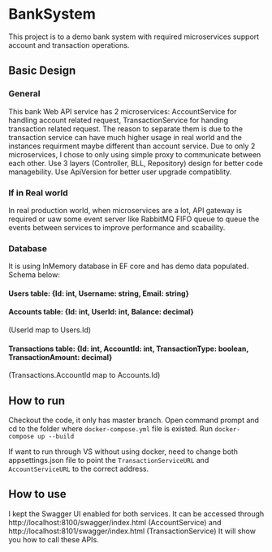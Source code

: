 # BankSystem

This project is to a demo bank system with required microservices support account and transaction operations.

## Basic Design

### General

This bank Web API service has 2 microservices: AccountService for handling account related request, TransactionService for handing transaction related request.
The reason to separate them is due to the transaction service can have much higher usage in real world and the instances requirment maybe different than account service.
Due to only 2 microservices, I chose to only using simple proxy to communicate between each other. 
Use 3 layers (Controller, BLL, Repository) design for better code managebility.
Use ApiVersion for better user upgrade compatiblity.

### If in Real world

In real production world, when microservices are a lot, API gateway is required or uaw some event server like RabbitMQ FIFO queue to queue the events between services to improve performance and scabaility.

### Database
It is using InMemory database in EF core and has demo data populated. Schema below:

#### Users table: {Id: int, Username: string, Email: string}
#### Accounts table: {Id: int, UserId: int, Balance: decimal} 
(UserId map to Users.Id)
#### Transactions table: {Id: int, AccountId: int, TransactionType: boolean, TransactionAmount: decimal} 
(Transactions.AccountId map to Accounts.Id)

## How to run

Checkout the code, it only has master branch.
Open command prompt and cd to the folder where `docker-compose.yml` file is existed.
Run `docker-compose up --build`

If want to run through VS without using docker, need to change both appsettings.json file to point the `TransactionServiceURL` and `AccountServiceURL` to the correct address.

## How to use

I kept the Swagger UI enabled for both services. It can be accessed through http://localhost:8100/swagger/index.html (AccountService) and http://localhost:8101/swagger/index.html (TransactionService)
It will show you how to call these APIs.
